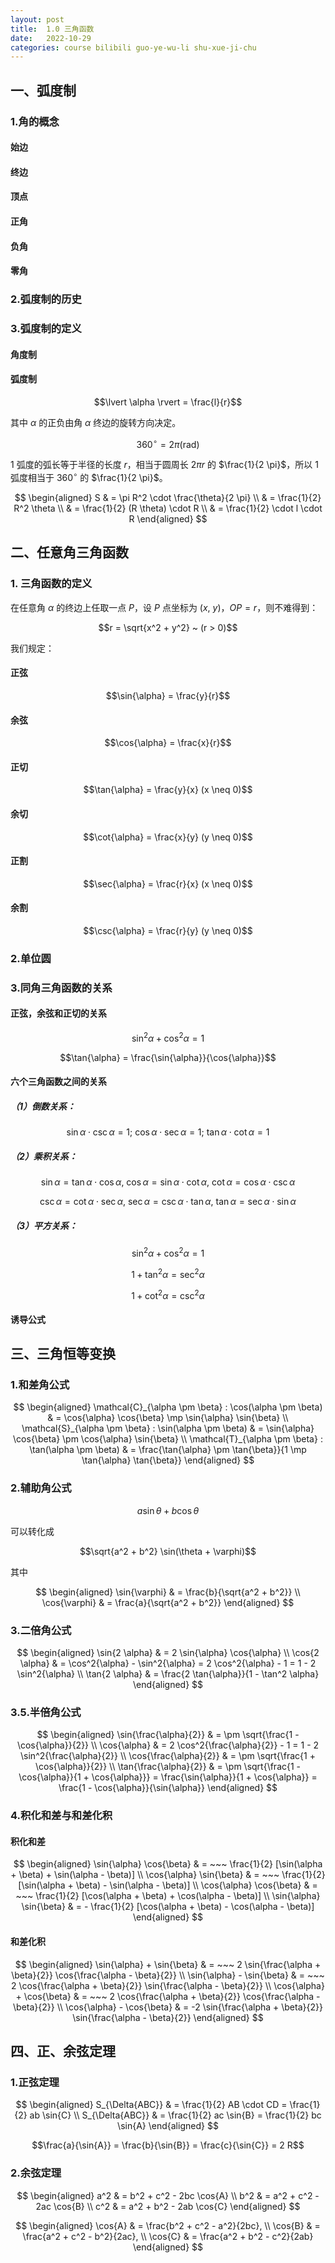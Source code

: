```yaml
---
layout: post
title:  1.0 三角函数
date:   2022-10-29
categories: course bilibili guo-ye-wu-li shu-xue-ji-chu
---
```


## 一、弧度制

### 1.角的概念

#### 始边
#### 终边
#### 顶点
#### 正角
#### 负角
#### 零角

### 2.弧度制的历史

### 3.弧度制的定义

#### 角度制

#### 弧度制

$$\lvert \alpha \rvert = \frac{l}{r}$$

其中 $\alpha$ 的正负由角 $\alpha$ 终边的旋转方向决定。

$$360^\circ = 2 \pi (\mathrm{rad})$$

$1$ 弧度的弧长等于半径的长度 $r$，相当于圆周长 $2 \pi r$ 的 $\frac{1}{2 \pi}$，所以 $1$ 弧度相当于 $360^\circ$ 的 $\frac{1}{2 \pi}$。

$$
\begin{aligned} 
    S & = \pi R^2 \cdot \frac{\theta}{2 \pi} \\ 
      & = \frac{1}{2} R^2 \theta \\ 
      & = \frac{1}{2} (R \theta) \cdot R \\ 
      & = \frac{1}{2} \cdot l \cdot R 
\end{aligned}
$$

## 二、任意角三角函数

### 1. 三角函数的定义

在任意角 $\alpha$ 的终边上任取一点 $P$，设 $P$ 点坐标为 $(x, ~ y)$，$OP = r$，则不难得到：

$$r = \sqrt{x^2 + y^2} ~ (r > 0)$$

我们规定：

#### 正弦

$$\sin{\alpha} = \frac{y}{r}$$

#### 余弦

$$\cos{\alpha} = \frac{x}{r}$$

#### 正切

$$\tan{\alpha} = \frac{y}{x} (x \neq 0)$$

#### 余切

$$\cot{\alpha} = \frac{x}{y} (y \neq 0)$$

#### 正割

$$\sec{\alpha} = \frac{r}{x} (x \neq 0)$$

#### 余割

$$\csc{\alpha} = \frac{r}{y} (y \neq 0)$$

### 2.单位圆

### 3.同角三角函数的关系

#### 正弦，余弦和正切的关系

$$\sin^2{\alpha} + \cos^2{\alpha} = 1$$

$$\tan{\alpha} = \frac{\sin{\alpha}}{\cos{\alpha}}$$

#### 六个三角函数之间的关系

##### （1）倒数关系：

$$\sin{\alpha} \cdot \csc{\alpha} = 1; ~ \cos{\alpha} \cdot \sec{\alpha} = 1; ~ \tan{\alpha} \cdot \cot{\alpha} = 1$$

##### （2）乘积关系：

$$\sin{\alpha} = \tan{\alpha} \cdot \cos{\alpha}, ~ \cos{\alpha} = \sin{\alpha} \cdot \cot{\alpha}, ~ \cot{\alpha} = \cos{\alpha} \cdot \csc{\alpha}$$

$$\csc{\alpha} = \cot{\alpha} \cdot \sec{\alpha}, ~ \sec{\alpha} = \csc{\alpha} \cdot \tan{\alpha}, ~ \tan{\alpha} = \sec{\alpha} \cdot \sin{\alpha}$$

##### （3）平方关系：

$$\sin^2{\alpha} + \cos^2{\alpha} = 1$$

$$1 + \tan^2{\alpha} = \sec^2{\alpha}$$

$$1 + \cot^2{\alpha} = \csc^2{\alpha}$$

#### 诱导公式

## 三、三角恒等变换

### 1.和差角公式

$$
\begin{aligned} 
    \mathcal{C}_{\alpha \pm \beta} : \cos(\alpha \pm \beta) & = \cos{\alpha} \cos{\beta} \mp \sin{\alpha} \sin{\beta} \\ 
    \mathcal{S}_{\alpha \pm \beta} : \sin(\alpha \pm \beta) & = \sin{\alpha} \cos{\beta} \pm \cos{\alpha} \sin{\beta} \\ 
    \mathcal{T}_{\alpha \pm \beta} : \tan(\alpha \pm \beta) & = \frac{\tan{\alpha} \pm \tan{\beta}}{1 \mp \tan{\alpha} \tan{\beta}}
\end{aligned}
$$

### 2.辅助角公式

$$a \sin{\theta} + b \cos{\theta}$$

可以转化成

$$\sqrt{a^2 + b^2} \sin(\theta + \varphi)$$

其中

$$
\begin{aligned} 
    \sin{\varphi} & = \frac{b}{\sqrt{a^2 + b^2}} \\ 
    \cos{\varphi} & = \frac{a}{\sqrt{a^2 + b^2}} 
\end{aligned}
$$

### 3.二倍角公式

$$
\begin{aligned} 
    \sin{2 \alpha} & = 2 \sin{\alpha} \cos{\alpha} \\ 
    \cos{2 \alpha} & = \cos^2{\alpha} - \sin^2{\alpha} = 2 \cos^2{\alpha} - 1 = 1 - 2 \sin^2{\alpha} \\ 
    \tan{2 \alpha} & = \frac{2 \tan{\alpha}}{1 - \tan^2 \alpha} 
\end{aligned}
$$

### 3.5.半倍角公式

$$
\begin{aligned} 
    \sin{\frac{\alpha}{2}} & = \pm \sqrt{\frac{1 - \cos{\alpha}}{2}} \\
    \cos{\alpha} & = 2 \cos^2{\frac{\alpha}{2}} - 1 = 1 - 2 \sin^2{\frac{\alpha}{2}} \\
    \cos{\frac{\alpha}{2}} & = \pm \sqrt{\frac{1 + \cos{\alpha}}{2}} \\
    \tan{\frac{\alpha}{2}} & = \pm \sqrt{\frac{1 - \cos{\alpha}}{1 + \cos{\alpha}}} = \frac{\sin{\alpha}}{1 + \cos{\alpha}} = \frac{1 - \cos{\alpha}}{\sin{\alpha}} 
\end{aligned}
$$

### 4.积化和差与和差化积

#### 积化和差

$$
\begin{aligned} 
    \sin{\alpha} \cos{\beta} & = ~~~ \frac{1}{2} [\sin(\alpha + \beta) + \sin(\alpha - \beta)] \\ 
    \cos{\alpha} \sin{\beta} & = ~~~ \frac{1}{2} [\sin(\alpha + \beta) - \sin(\alpha - \beta)] \\ 
    \cos{\alpha} \cos{\beta} & = ~~~ \frac{1}{2} [\cos(\alpha + \beta) + \cos(\alpha - \beta)] \\ 
    \sin{\alpha} \sin{\beta} & = - \frac{1}{2} [\cos(\alpha + \beta) - \cos(\alpha - \beta)] 
\end{aligned}
$$

#### 和差化积

$$
\begin{aligned} 
    \sin{\alpha} + \sin{\beta} & = ~~~ 2 \sin{\frac{\alpha + \beta}{2}} \cos{\frac{\alpha - \beta}{2}} \\ 
    \sin{\alpha} - \sin{\beta} & = ~~~ 2 \cos{\frac{\alpha + \beta}{2}} \sin{\frac{\alpha - \beta}{2}} \\ 
    \cos{\alpha} + \cos{\beta} & = ~~~ 2 \cos{\frac{\alpha + \beta}{2}} \cos{\frac{\alpha - \beta}{2}} \\ 
    \cos{\alpha} - \cos{\beta} & = -2 \sin{\frac{\alpha + \beta}{2}} \sin{\frac{\alpha - \beta}{2}} 
\end{aligned}
$$

## 四、正、余弦定理

### 1.正弦定理

$$
\begin{aligned} S_{\Delta{ABC}} & = \frac{1}{2} AB \cdot CD = \frac{1}{2} ab \sin{C} \\ 
    S_{\Delta{ABC}} & = \frac{1}{2} ac \sin{B} = \frac{1}{2} bc \sin{A} 
\end{aligned}
$$

$$\frac{a}{\sin{A}} = \frac{b}{\sin{B}} = \frac{c}{\sin{C}} = 2 R$$

### 2.余弦定理

$$
\begin{aligned} 
    a^2 & = b^2 + c^2 - 2bc \cos{A} \\ 
    b^2 & = a^2 + c^2 - 2ac \cos{B} \\ 
    c^2 & = a^2 + b^2 - 2ab \cos{C} 
\end{aligned}
$$

$$
\begin{aligned} 
    \cos{A} & = \frac{b^2 + c^2 - a^2}{2bc}, \\ 
    \cos{B} & = \frac{a^2 + c^2 - b^2}{2ac}, \\ 
    \cos{C} & = \frac{a^2 + b^2 - c^2}{2ab} 
\end{aligned}
$$